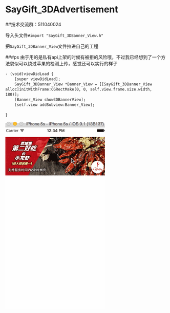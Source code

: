 # SayGift_3DAdvertisement

##技术交流群：511040024

导入头文件`#import "SayGift_3DBanner_View.h"`

把`SayGift_3DBanner_View`文件拉进自己的工程

###ps
    由于用的是私有api上架的时候有被拒的风险哦，不过我已经想到了一个方法貌似可以绕过苹果的检测上传，感觉还可以实行的样子

```    
- (void)viewDidLoad {
    [super viewDidLoad];
    SayGift_3DBanner_View *Banner_View = [[SayGift_3DBanner_View alloc]initWithFrame:CGRectMake(0, 0, self.view.frame.size.width, 180)];
    [Banner_View show3DBannerView];
    [self.view addSubview:Banner_View];

}
 ```
 
 ![(SayGift_3DAdvertisement)](https://github.com/AllLuckly/SayGift_3DAdvertisement/blob/master/3D.gif?raw=true)
